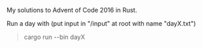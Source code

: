 My solutions to Advent of Code 2016 in Rust.

Run a day with (put input in "/input" at root with name "dayX.txt")
> cargo run --bin dayX
